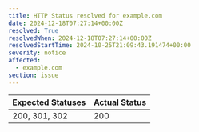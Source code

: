 ```yaml
---
title: HTTP Status resolved for example.com
date: 2024-12-18T07:27:14+00:00Z
resolved: True
resolvedWhen: 2024-12-18T07:27:14+00:00Z
resolvedStartTime: 2024-10-25T21:09:43.191474+00:00
severity: notice
affected:
  - example.com
section: issue
---
```


| Expected Statuses | Actual Status  |
|-------------------|----------------|
| 200, 301, 302 | 200 |
